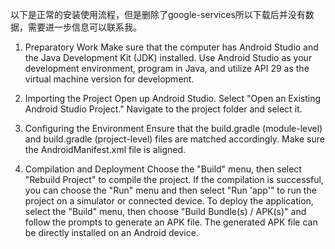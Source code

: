 以下是正常的安装使用流程，但是删除了google-services所以下载后并没有数据，需要进一步信息可以联系我。

1. Preparatory Work
Make sure that the computer has Android Studio and the Java Development Kit (JDK) installed. 
Use Android Studio as your development environment, program in Java, and utilize API 29 as the virtual machine version for development.

2. Importing the Project
Open up Android Studio.
Select "Open an Existing Android Studio Project."
Navigate to the project folder and select it.

3. Configuring the Environment
Ensure that the build.gradle (module-level) and build.gradle (project-level) files are matched accordingly.
Make sure the AndroidManifest.xml file is aligned.

4. Compilation and Deployment
Choose the "Build" menu, then select "Rebuild Project" to compile the project.
If the compilation is successful, you can choose the "Run" menu and then select "Run 'app'" to run the project on a simulator or connected device.
To deploy the application, select the "Build" menu, then choose "Build Bundle(s) / APK(s)" and follow the prompts to generate an APK file.
The generated APK file can be directly installed on an Android device.
